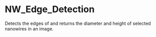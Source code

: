 # NW_Edge_Detection
Detects the edges of and returns the diameter and height of selected nanowires in an image.
